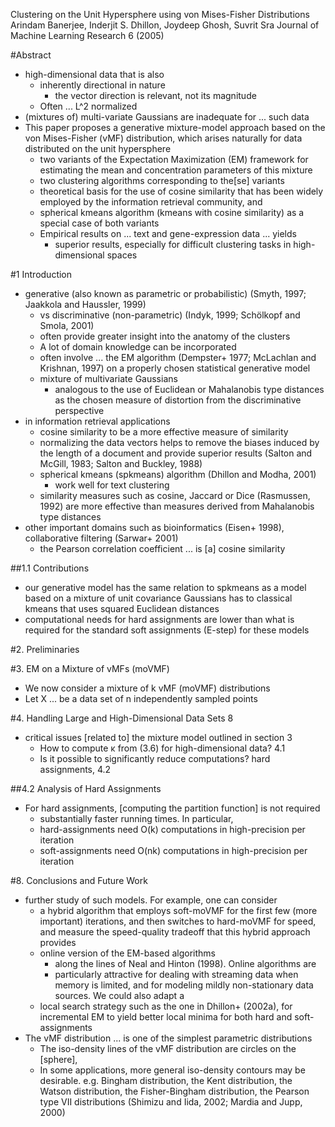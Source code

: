Clustering on the Unit Hypersphere using von Mises-Fisher Distributions
Arindam Banerjee, Inderjit S. Dhillon, Joydeep Ghosh, Suvrit Sra
Journal of Machine Learning Research 6 (2005)

#Abstract

* high-dimensional data that is also
  * inherently directional in nature
    * the vector direction is relevant, not its magnitude
  * Often ... L^2 normalized
* (mixtures of) multi-variate Gaussians are inadequate for ... such data
* This paper proposes a generative mixture-model approach
  based on the von Mises-Fisher (vMF) distribution, which 
  arises naturally for data distributed on the unit hypersphere
  * two variants of the Expectation Maximization (EM) framework
    for estimating the mean and concentration parameters of this mixture
  * two clustering algorithms corresponding to the[se] variants
  * theoretical basis for the use of cosine similarity that has been 
    widely employed by the information retrieval community, and
  * spherical kmeans algorithm (kmeans with cosine similarity)
    as a special case of both variants
  * Empirical results on ... text and gene-expression data ... yields
    * superior results,
      especially for difficult clustering tasks in high-dimensional spaces

#1 Introduction

* generative (also known as parametric or probabilistic)
  (Smyth, 1997; Jaakkola and Haussler, 1999)
  * vs discriminative (non-parametric) (Indyk, 1999; Schölkopf and Smola, 2001)
  * often provide greater insight into the anatomy of the clusters
  * A lot of domain knowledge can be incorporated
  * often involve ... the EM algorithm
    (Dempster+ 1977; McLachlan and Krishnan, 1997) 
    on a properly chosen statistical generative model
  * mixture of multivariate Gaussians
    * analogous to the use of Euclidean or Mahalanobis type distances
      as the chosen measure of distortion from the discriminative perspective
* in information retrieval applications
  * cosine similarity to be a more effective measure of similarity
  * normalizing the data vectors helps to remove the 
    biases induced by the length of a document and provide superior results
    (Salton and McGill, 1983; Salton and Buckley, 1988)
  * spherical kmeans (spkmeans) algorithm (Dhillon and Modha, 2001)
    * work well for text clustering
  * similarity measures such as cosine, Jaccard or Dice (Rasmussen, 1992) are
    more effective than measures derived from Mahalanobis type distances
* other important domains such as
  bioinformatics (Eisen+ 1998), collaborative filtering (Sarwar+ 2001)
  * the Pearson correlation coefficient ... is [a] cosine similarity

##1.1 Contributions

* our generative model has the same relation to spkmeans 
  as a model based on a mixture of unit covariance Gaussians has 
  to classical kmeans that uses squared Euclidean distances
* computational needs for hard assignments are lower than what is required for
  the standard soft assignments (E-step) for these models

#2. Preliminaries

#3. EM on a Mixture of vMFs (moVMF)

* We now consider a mixture of k vMF (moVMF) distributions
* Let X ... be a data set of n independently sampled points

#4. Handling Large and High-Dimensional Data Sets 8

* critical issues [related to] the mixture model outlined in section 3 
  * How to compute κ from (3.6) for high-dimensional data? 4.1
  * Is it possible to significantly reduce computations? hard assignments, 4.2

##4.2 Analysis of Hard Assignments

* For hard assignments, [computing the partition function] is not required
  * substantially faster running times.  In particular, 
  * hard-assignments need O(k) computations in high-precision per iteration
  * soft-assignments need O(nk) computations in high-precision per iteration

#8. Conclusions and Future Work

* further study of such models. For example, one can consider
  * a hybrid algorithm that employs
    soft-moVMF for the first few (more important) iterations, and then
    switches to hard-moVMF for speed, and
    measure the speed-quality tradeoff that this hybrid approach provides
  * online version of the EM-based algorithms
    * along the lines of Neal and Hinton (1998).  Online algorithms are
    * particularly attractive for dealing with streaming data
      when memory is limited, and
      for modeling mildly non-stationary data sources. We could also adapt a
  * local search strategy such as the one in Dhillon+ (2002a), for incremental
    EM to yield better local minima for both hard and soft-assignments
* The vMF distribution ... is one of the simplest parametric distributions 
  * The iso-density lines of the vMF distribution are circles on the [sphere],
  * In some applications, more general iso-density contours may be desirable.
    e.g. Bingham distribution, the Kent distribution, the Watson distribution,
    the Fisher-Bingham distribution, the Pearson type VII distributions
    (Shimizu and Iida, 2002; Mardia and Jupp, 2000)

